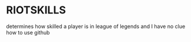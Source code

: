 # RIOTSKILLS
determines how skilled a player is in league of legends and I have no clue how to use github

